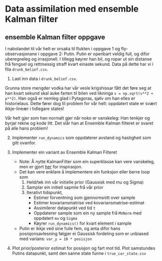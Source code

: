 # Data assimilation med ensemble Kalman filter

## ensemble Kalman filter oppgave

I nabolandet til vår helt er orsaka til flukten i oppgave 1 og fly-observasjonane i oppgave 2: Putin.
Putin er openbart veldig full, og difor uberegneleg og irrasjonell.
I tillegg køyrer han bil, og ropar ut sin distanse frå fengsel og rettmessig straff kvart einaste sekund.
Data på dette har vi i fila `drunk_belief.csv`.

1. Last inn data i `drunk_belief.csv`.

Grunna store mengder vodka har vår vesle krigshissar fått det føre seg at han kvart sekund skal auke farten til bilen
ved likninga `v = np.sqrt(v**2 + p**2)`.
Han også er nemleg glad i Pytagoras, sjølv om han elles er historielaus.
Dette fører dog til problem for vår helt: oppdatert state er svært ikkje-lineær i tidlegare states!

Vår helt gjer som han normalt gjer når noko er vanskeleg: Han tenkjer og byrjar rekne og kode litt.
Det slår han at Ensemble Kalman filteret er svaret på alle hans problem!

2. Implementer `run_dynamics` som oppdaterer avstand og hastigheit som gitt ovanfor.

3. Implementer ein variant av Ensemble Kalman Filteret
    - Note: Å nytte KalmanFilter som ein superklasse kan vere vanskeleg, men er gjort [her](https://github.com/Sonat-Consulting/kf-demo/blob/main/ensemble-kalman-filter/ensemble-kalman-filter.ipynb) for inspirasjon.
    - Det kan vere enklare å implementere ein funksjon eller berre loop som 
        1. Held/tek inn vår initielle prior (Gaussisk med mu og Sigma)
        2. Samplar ein initiell sapmle frå vår prior
        3. Iterativt tidspunkt, 
            - Estimer forventning som gjennomsnitt over sample
            - Estimer kovariansmatrise ved kovariansmatrise-estimat
            - Assimilerer datapunkt ved tid `t`
            - Oppdaterer sample som ein ny sample frå `MVNorm` med oppdatert `mu` og `Sigma`
            - Køyrer `run_dynamics()` for kvart element i sample
    - Putin er ikkje ved sine fulle fem, og anta difor hans posisjonsavlesning følgjer ei Gaussisk fordeling som er unbiased med varians: `var_y = 10 * posisjon`
4. Plot prior/posterior estimat for posisjon og fart mot tid. Plot samstundes Putins datapunkt, samt den sanne state funne i `true_car_state.csv`

